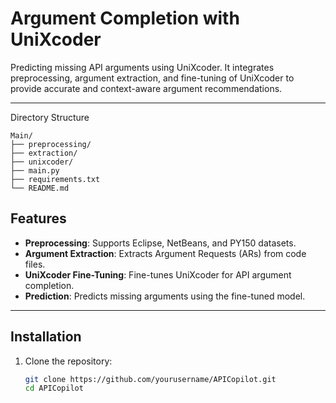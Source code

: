 # Argument Completion with UniXcoder

Predicting missing API arguments using UniXcoder. It integrates preprocessing, argument extraction, and fine-tuning of UniXcoder to provide accurate and context-aware argument recommendations.

---
Directory Structure
```
Main/
├── preprocessing/
├── extraction/
├── unixcoder/
├── main.py
├── requirements.txt
└── README.md
```
## Features

- **Preprocessing**: Supports Eclipse, NetBeans, and PY150 datasets.
- **Argument Extraction**: Extracts Argument Requests (ARs) from code files.
- **UniXcoder Fine-Tuning**: Fine-tunes UniXcoder for API argument completion.
- **Prediction**: Predicts missing arguments using the fine-tuned model.

---

## Installation

1. Clone the repository:
   ```bash
   git clone https://github.com/yourusername/APICopilot.git
   cd APICopilot
   ```
